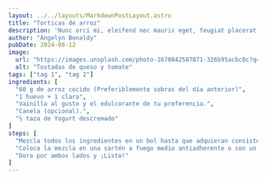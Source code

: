 ```yaml
---
layout: ../../layouts/MarkdownPostLayout.astro
title: "Torticas de arroz"
description: 'Nunc orci mi, eleifend nec mauris eget, feugiat placerat nunc. Suspendisse potenti.'
author: "Angelyn Bonaldy"
pubDate: 2024-08-12
image:
  url: "https://images.unsplash.com/photo-1670842587871-326b95acbc8c?q=80&w=3387&auto=format&fit=crop&ixlib=rb-4.0.3&ixid=M3wxMjA3fDB8MHxwaG90by1wYWdlfHx8fGVufDB8fHx8fA%3D%3D"
  alt: "Tostadas de queso y tomate"
tags: ["tag 1", "tag 2"]
ingredients: [
  "60 g de arroz cocido (Preferiblemente sobras del día anterior)",
  "1 huevo + 1 clara",
  "Vainilla al gusto y el edulcorante de tu preferencia.",
  "Canela (opcional).",
  "½ taza de Yogurt descremado"
]
steps: [
  "Mezcla todos los ingredientes en un bol hasta que adquieran consistencia homogenea.",
  "Coloca la mezcla en una sartén a fuego medio antiadherente o con un poco de aceite regado con servilleta, adquiriendo la forma de una tortica.",
  "Dora por ambos lados y ¡Listo!"
]
---
```



